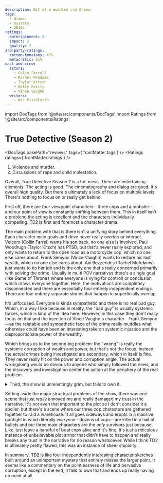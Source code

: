```yaml
---
description: Bit of a muddled cop drama.
tags:
  - drama
  - mystery
  - 2010s
ratings:
  entertainment: 2
  impact: 2
  quality: 3
3rd-party-ratings:
  rotten-tomatoes: 47%
  metacritic: 61%
cast-and-crew:
  actors:
    - Colin Farrell
    - Rachel McAdams
    - Taylor Kitsch
    - Kelly Reilly
    - Vince Vaughn
  writers:
    - Nic Pizzolatto
---
```

import DocTags from '@site/src/components/DocTags'
import Ratings from '@site/src/components/Ratings'

# True Detective (Season 2)

<DocTags basePath="reviews" tags={ frontMatter.tags } />
<Ratings ratings={ frontMatter.ratings } />

<trigger-warning>
  <ol>
    <li>Violence and murder.</li>
    <li>Discussions of rape and child molestation.</li>
  </ol>
</trigger-warning>

Overall, True Detective Season 2 is a hot mess. There are entertaining elements. The acting is good. The cinematography and dialog are good. It's overall high quality. But there's ultimately a lack of focus on multiple levels. There's nothing to focus on or really get behind.

First off, there are four viewpoint characters—three cops and a mobster—and our point of view is constantly shifting between them. This in itself isn't a problem; the acting is excellent and the characters individually compelling. TD2 is first and foremost a character drama.

The main problem with that is there isn't a unifying story behind everything. Each character main goals and drive never really overlap or interact. Velcoro (Collin Farrel) wants his son back, no one else is involved. Paul Woodrugh (Taylor Kitsch) has PTSD, but that's never really explored, and only wants to return to the open road as a motorcycle cop, which no one else cares about. Frank Semyon (Vince Vaughn) wants to restore his lost wealth, which no one else cares about. Ani Bezzerides (Rachel McAdams) just wants to do her job and is the only one that's really concerned primarily with solving the crime. Usually in multi POV narratives there's a single goal (like Game of Thrones where everyone is vying for control) or conclusion which draws everyone together. Here, the motivations are completely disconnected and there are essentially four entirely independent endings. There are four entirely separate stories that happen to superficially overlap.

It's unfocused. Everyone is kinda sympathetic and there is no real bad guy. Which, in a way I like because in reality, the "bad guy" is usually systemic forces, which is kind of the idea here. However, in this case they don't really focus on that and the injection of Vince Vaughn's character—Frank Semyon—as the relatable and sympathetic face of the crime really muddles what otherwise could have been an interesting take on systemic injustice and the disproportionate power of the wealthy.

Which brings us to the second big problem: the "wrong" is really the systemic corruption of wealth and power, but that's not the focus. Instead, the actual crimes being investigated are secondary, which in itself is fine. They never really hit on the power and corruption angle. The actual wrongdoing would be obvious to anyone who simply followed the news, and the discovery and investigation center the action at the periphery of the real problem.

<details class="moderate-spoiler">
  <summary>Third, the show is unrelentingly grim, but fails to own it.</summary>

In the end, all the main characters are destroyed and, while some of the baddies die (live by the sword, die by the sword), there's no reason to believe that the larger wrong is corrected or even affected by anything that goes on. The bit at the end with Ani and Frank's wife, Jordan (Kelly Reilly) turning over their evidence to a reporter is just too little too late and honestly a bit chickenshit. Everything up to that point has been nothing but nihilism and failure and just saying, "there's going to be an expose in some newspaper somewhere" just makes me think, "so what?". Rather than the triumph it's supposed to be, it just ends up being sad.

</details>

Setting aside the major structural problems of the show, there was one scene that just _really_ annoyed me and really damaged my trust in the narrative. It's not even that important to the plot so I don't consider it a spoiler, but there's a scene where our three cop characters are gathered together to raid a warehouse. It all goes sideways and erupts in a massive gunfight in which literally _everyone_—dozens of cops—are killed in a hail of bullets and our three main characters are the _only_ survivors just because. Like, just leave a handful of beat cops alive and it's fine. It's just a ridiculous instance of unbelievable plot armor that didn't have to happen and really breaks any trust in the narrative for no reason whatsoever. While I think TD2 is ultimately pretty flawed, this was an instance of sheer stupidity.

In summary, TD2 is like four independently interesting character sketches built around an unimportant mystery that entirely misses the larger point. It seems like a commentary on the pointlessness of life and pervasive corruption, except in the end, it fails to own that and ends up really having no point at all.